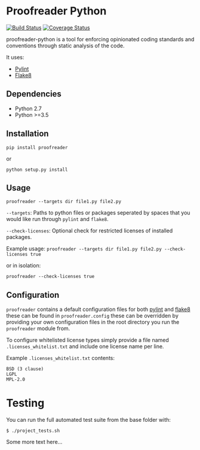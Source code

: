 # Proofreader Python

[![Build Status](https://alfred.elifesciences.org/buildStatus/icon?job=library-proofreader-python)](https://alfred.elifesciences.org/job/library-proofreader-python/) [![Coverage Status](https://coveralls.io/repos/github/elifesciences/proofreader-python/badge.svg?branch=initial_implementation)](https://coveralls.io/github/elifesciences/proofreader-python?branch=initial_implementation)

proofreader-python is a tool for enforcing opinionated coding standards and conventions through static analysis of the code.

It uses:
- [Pylint](https://github.com/PyCQA/pylint) 
- [Flake8](https://github.com/PyCQA/flake8)
    

Dependencies
------------

* Python 2.7
* Python >=3.5

Installation
------------

`pip install proofreader`

or

`python setup.py install`

Usage
-----

`proofreader --targets dir file1.py file2.py`

`--targets`: Paths to python files or packages seperated by spaces that you would like run through `pylint` and `flake8`.

`--check-licenses`: Optional check for restricted licenses of installed packages.

Example usage:
`proofreader --targets dir file1.py file2.py --check-licenses true`

or in isolation:

`proofreader --check-licenses true`

Configuration
-------------

`proofreader` contains a default configuration files for both [pylint](https://github.com/PyCQA/pylint) and [flake8](https://github.com/PyCQA/flake8) these can be found in `proofreader.config` these can be overridden by providing your own configuration files in the root directory you run the `proofreader` module from.

To configure whitelisted license types simply provide a file named `.licenses_whitelist.txt` and include one license name per line.

Example `.licenses_whitelist.txt` contents:

```
BSD (3 clause)
LGPL
MPL-2.0
```

Testing
=======

You can run the full automated test suite from the base folder with:

```
$ ./project_tests.sh
```

Some more text here...
